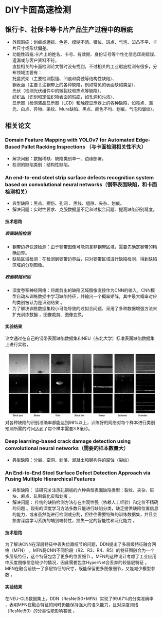 # DIY卡面高速检测
## 银行卡、社保卡等卡片产品生产过程中的瑕疵   
- 外观瑕疵：划痕或磨损、色差、模糊不清、错位、斑点、气泡、凹凸不平、卡片尺寸或形状偏差。
- 功能性瑕疵:卡片上的姓名、卡号、有效期、身份证号等个性化信息印刷错误、遗漏或与客户资料不符。     
直接相关的卡面检测论文暂时没有找到，不过相关的工业瑕疵检测有很多，分布领域主要有：   
托盘货架（主要检测裂缝、凹痕和腐蚀等结构性缺陷）、   
钢表面（主要关注钢带上的各种缺陷，例如常见的表面缺陷类型）、   
光伏（检测光伏组件中的微裂纹和热点等缺陷）、   
纺织品（识别和定位织物表面的瑕疵，如孔洞和污渍）、   
显示器（检测液晶显示器（LCD）和触摸显示器上的各种缺陷，如亮点、漏光、白点、异物、条纹、Mura缺陷、黑点、颜色不均、划痕、气泡和皱纹）。   
## 相关论文   
### Domain Feature Mapping with YOLOv7 for Automated Edge-Based Pallet Racking Inspections  （与卡面检测相关性不大）
- 解决问题：数据稀缺、缺陷类别单一、边缘部署。
- 检测的缺陷类别：结构性缺陷。
### An end-to-end steel strip surface defects recognition system based on convolutional neural networks（钢带表面缺陷，和卡面检测相关）
- 典型缺陷：黑点、擦伤、孔洞 、黑线、缝隙、夹杂、划痕。
- 解决问题：实时性要求、克服数据量不足和过拟合问题、提高缺陷识别精度。
#### 技术思路  
##### 表面缺陷检测  
- 钢带边界快速检测：由于钢带图像可能包含非钢带区域，需要先确定钢带的精确边界。
- 缺陷区域检测：在检测到钢带边界后，只对钢带区域进行缺陷检测，得到缺陷区域的分割图像。
##### 表面缺陷识别
- 深度卷积神经网络：将裁剪出的缺陷区域图像直接作为CNN的输入，CNN模型自动从训练数据中学习缺陷特征，并输出一个概率矩阵，其中最大概率对应的类别被认为是识别结果 。
- 为了解决训练数据集较小可能导致的过拟合问题，采用了多种数据增强方法来扩充训练数据 ，图像裁剪、图像变换。
#### 实验结果  
论文通过在自己的钢带表面缺陷数据集和NEU（东北大学）标准表面缺陷数据集上进行实验，
![NEU](https://github.com/makabal/paper/blob/main/tupian/%E5%B1%8F%E5%B9%95%E6%88%AA%E5%9B%BE%202025-06-30%20171433.png?raw=true)  
对各种缺陷的识别准确率都能达到99%以上，训练好的网络对每个样本进行类别预测所需的时间达到了每个样本需要3.8毫秒。
### Deep learning-based crack damage detection using convolutional neural networks（需要的样本数量大）
- 典型缺陷：分层、空洞、剥落、混凝土和钢构件的腐蚀（裂纹）
### An End-to-End Steel Surface Defect Detection  Approach via Fusing Multiple  Hierarchical Features
- 典型缺陷： 该研究关注热轧钢板的六种典型表面缺陷类型：裂纹、夹杂、斑块、麻点、轧制氧化皮和划痕 。
- 解决问题： 传统的缺陷检测方法存在主观性强（依赖人工经验）和定位不精确的问题 。现有的深度学习方法多数只能进行缺陷分类，缺乏提供缺陷位置信息的能力，或者虽然能进行检测或分割，但往往需要特殊的训练数据集，并且会损害深度学习系统的端到端特性，损失一定的智能性和泛化能力 。
#### 技术思路 
为了解决CNN在深层特征中丢失位置细节的问题，DDN提出了多层级特征融合网络（MFN） 。MFN将CNN不同阶段（R2、R3、R4、R5）的特征图融合为一个多层级特征，这个特征包含了更多的位置细节 。MFN的这种设计考虑了工业应用中灰度图像信息较少的情况，因此需要包含HyperNet会丢弃的较低层特征 。MFN在融合前统一了多层特征的尺寸，既能保留更多图像细节，又能减少模型参数 。
#### 实验结果  
在NEU-CLS数据集上，DDN（ResNet50+MFN）实现了99.67%的分类准确率 ，表明MFN在融合特征的同时仍能保持强大的语义能力，且对深度网络（ResNet50）的分类性能影响甚微 。
